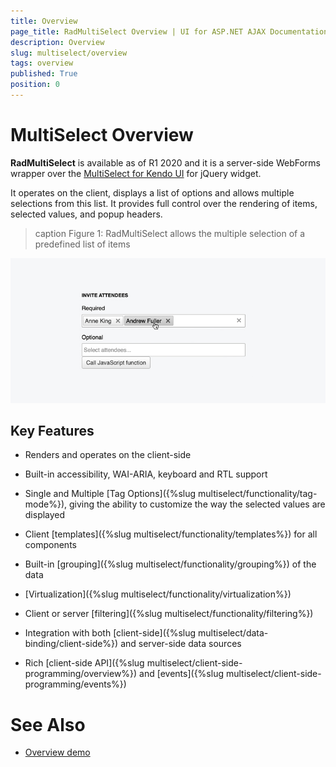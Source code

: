 ```yaml
---
title: Overview
page_title: RadMultiSelect Overview | UI for ASP.NET AJAX Documentation
description: Overview
slug: multiselect/overview
tags: overview
published: True
position: 0
---
```


# MultiSelect Overview

**RadMultiSelect** is available as of R1 2020 and it is a server-side WebForms wrapper over the [MultiSelect for Kendo UI](https://docs.telerik.com/kendo-ui/controls/editors/multiselect/overview) for jQuery widget.

It operates on the client, displays a list of options and allows multiple selections from this list. It provides full control over the rendering of items, selected values, and popup headers.

>caption Figure 1: RadMultiSelect allows the multiple selection of a predefined list of items

![multiselect-overview](images/multiselect-overview.jpg)

## Key Features

* Renders and operates on the client-side

* Built-in accessibility, WAI-ARIA, keyboard and RTL support

* Single and Multiple [Tag Options]({%slug multiselect/functionality/tag-mode%}), giving the ability to customize the way the selected values are displayed

* Client [templates]({%slug multiselect/functionality/templates%}) for all components

* Built-in [grouping]({%slug multiselect/functionality/grouping%}) of the data

* [Virtualization]({%slug multiselect/functionality/virtualization%})

* Client or server [filtering]({%slug multiselect/functionality/filtering%})

* Integration with both [client-side]({%slug multiselect/data-binding/client-side%}) and server-side data sources

* Rich [client-side API]({%slug multiselect/client-side-programming/overview%}) and [events]({%slug multiselect/client-side-programming/events%})


# See Also

 * [Overview demo](http://demos.telerik.com/aspnet-ajax/multiselect/overview/defaultcs.aspx)
